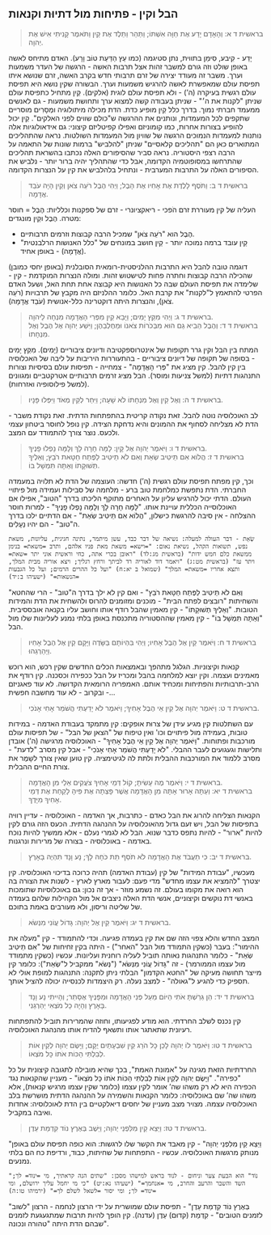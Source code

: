 ## הבל וקין - פתיחות מול דתיוּת וקנאות

> בראשית ד א: וְהָאָדָם יָדַע אֶת חַוָּה אִשְׁתּוֹ; וַתַּהַר וַתֵּלֶד אֶת קַיִן וַתֹּאמֶר קָנִיתִי אִישׁ אֶת יְהוָה.  

יָדַע - קִיבע, סִימֵן בתווית, נתן סטיגמה (כמו עֵץ הַדַּעַת טוֹב וָרָע). האדם מתיחס לאשה באופן שולט וזה גורם למשבר זהות אצל תרבות האשה - הרגשה של העדר משמעות וערך.
משבר זה מעודד יצירה של זרם תרבותי חדש בקרב האשה, זרם שנושא איתו תפיסת עולם שמאפשרת לאשה להרגיש משמעות וערך. הבשורה שקין נושא היא תפיסת עולם רגשית בעיקרה (ה’) - ולא תפיסת עולם לוגית (אלקים).
קַיִן מתחיל כתפיסת עולם שניתן "לקנות את ה׳" - שניתן בעבודה קשה למצוא ערך ותחושת משמעות - גם לאנשים ממעמד חברתי נמוך.
בדרך כלל קַיִן מופיע כדת. הדת מכילה מיתולוגיה ומְסָרִים מוסריים שתקפים לכל המעמדות, ונותנים את ההרגשה ש"כולם שווים לפני האלקים".
קַיִן יכול להופיע בצורות אחרות, כמו קומוניזם ואפילו קפיטליזם קיצוני: גם אידאולוגיות אלה נותנות למעמדות הנמוכים הרגשה של שוויון מול המעמדות השולטות.
נראה שהתהליכים המתוארים כאן הם "תהליכים קלאסיים" שניתן "להלביש" ברמות שונות של התאמה על הרבה רצפי היסטוריה.
נראה סביר שהסיפורים האלה נכתבו בהשראת תהליכים שהתרחשו במסופוטמיה הקדומה, אבל כדי שהתהליך יהיה ברור יותר - נלביש את הסיפורים האלה על התרבות המערבית - ונתחיל בלהלביש את קין על הנצרות הקדומה.

> בראשית ד ב: וַתֹּסֶף לָלֶדֶת אֶת אָחִיו אֶת הָבֶל; וַיְהִי הֶבֶל רֹעֵה צֹאן וְקַיִן הָיָה עֹבֵד אֲדָמָה.  

העליה של קין מעוררת זרם הֹפכי - ריאקציונרי - זרם של ספקנות וכלליות: הֶבֶל = חוסר מטרה.
הֶבֶל וקַיִן מונגדים:

- הֶבֶל הוא "רֹעֵה צֹאן" שמכיל הרבה קבוצות וזרמים תרבותיים.
- קַיִן עובד ברמה נמוכה יותר - קַיִן חושב במונחים של "כלל האנושות הרלבנטית" (אֲדָמָה) - באופן אחיד.

דוגמה טובה להבל היא התרבות ההלניסטית-רומאית הסובלנית (באופן יחסי כמובן) שהכילה הרבה קבוצות וחתרה פחות לטישטוש זהות. ומולה הנצרות המוקדמת - קין - שלימדה את תפיסת העולם שבה כל האנושות היא קבוצה אחת תחת האל, ושעל האדם הפרטי להתאמץ ל"לקנות" את קרבת האל.
כלומר ההלניזם היה מקבץ של תרבויות (רֹעֵה צֹאן), והנצרות היתה דוקטרינה כלל-אנושית (עֹבֵד אֲדָמָה).

> בראשית ד ג: וַיְהִי מִקֵּץ יָמִים; וַיָּבֵא קַיִן מִפְּרִי הָאֲדָמָה מִנְחָה לַיהוָה.  
> בראשית ד ד: וְהֶבֶל הֵבִיא גַם הוּא מִבְּכֹרוֹת צֹאנוֹ וּמֵחֶלְבֵהֶן; וַיִּשַׁע יְהוָה אֶל הֶבֶל וְאֶל מִנְחָתוֹ.  

המתח בין הבל וקין גרר תקופות של אינטרוספקטיבה ודיונים ציבוריים (יָמִים).
מִקֵּץ יָמִים - בסופה של תקופה של דיונים ציבוריים - בהתעוררות היריבות על ליבה של האכלוסיה בין קין להבל.
קין מציג את "פְּרִי הָאֲדָמָה" - צמחייה - תפיסות עולם בסיסיות וצורות התנהגות דתיות (למשל צניעות ומוסר).
הבל מציג זרמים תרבותיים אטרקטביים ומגוונים (למשל פילוסופיה ואזרחות).

> בראשית ד ה: וְאֶל קַיִן וְאֶל מִנְחָתוֹ לֹא שָׁעָה; וַיִּחַר לְקַיִן מְאֹד וַיִּפְּלוּ פָּנָיו.  

לב האוכלוסיה נוטה להבל.
זאת נקודה קריטית בהתפתחות הדתית. זאת נקודת משבר - הדת לא מצליחה לסחוף את ההמונים והיא נדחקת הצידה. קין נופל לחוסר ביטחון עצמי ולכעס. נוצר צורך להתמודד עם המצב.

> בראשית ד ו: וַיֹּאמֶר יְהוָה אֶל קָיִן:  לָמָּה חָרָה לָךְ וְלָמָּה נָפְלוּ פָנֶיךָ.  
> בראשית ד ז: הֲלוֹא אִם תֵּיטִיב שְׂאֵת וְאִם לֹא תֵיטִיב לַפֶּתַח חַטָּאת רֹבֵץ; וְאֵלֶיךָ תְּשׁוּקָתוֹ וְאַתָּה תִּמְשָׁל בּוֹ.  

וכך, קין מפתח תפיסת עולם רגשית (ה’) חדשה: העוצמה של הדת לא תלויה במעמדה החברתי. הדת נתפשת כמלחמת טוב ברע - מלחמה של סבילות ועמידה מול פיתויי העולם. הדתי יכול להרגיש עליון על האחרים מתוקף הליכתו בדרך "הטוב", אפילו אם האוכלוסייה הכללית עויינת אותו.
"לָמָּה חָרָה לָךְ וְלָמָּה נָפְלוּ פָנֶיךָ" - למרות חוסר ההצלחה - אין סיבה להרגשת כישלון,
"הֲלוֹא אִם תֵּיטִיב שְׂאֵת" - אם הדתיים ילכו בדרך ה"טוב" - הם יהיו נַעָלִים.

```lexical
שְׂאֵת - דבר העולה למעלה: נשיאה של דבר כבד, עשן מיתמר, נתינה חגיגית, עליונות, משאת נפש, תשואות הקהל, נשיאת נאום: "=וישא= משאת מאת פניו אלהם, ותרב =משאת= בנימן ממשאת כלם חמש ידות" (בראשית מג:לד) "ראובן בכרי אתה, כחי וראשית אוני יתר =שאת= ויתר עז" (בראשית מט:ג) "ויאמר דוד לאוריה רד לביתך ורחץ רגליך; ויצא אוריה מבית המלך, ותצא אחריו =משאת= המלך" (שמואל ב יא:ח) "ועל כל ההרים הרמים; ועל כל הגבעות =הנשאות=" (ישעיהו ב:יד)
```

"וְאִם לֹא תֵיטִיב לַפֶּתַח חַטָּאת רֹבֵץ" - ואם קין לא ילך בדרך ה"טוב" - הרי שהחטא והשחיתות "רובצים לפתח הבית" - מוכנים ומזומנים להרוס ולהשחית את הדת והמידות הטובות.
"וְאֵלֶיךָ תְּשׁוּקָתוֹ" - קין מאמין שהבל רודף אותו וחושב עליו בקנאה אובססיבית.
"וְאַתָּה תִּמְשָׁל בּוֹ" - קין מאמין שההסטוריה מתכנסת באופן בלתי נמנע לעליונות שלו מול הבל.

> בראשית ד ח: וַיֹּאמֶר קַיִן אֶל הֶבֶל אָחִיו; וַיְהִי בִּהְיוֹתָם בַּשָּׂדֶה וַיָּקָם קַיִן אֶל הֶבֶל אָחִיו וַיַּהַרְגֵהוּ.  

קנאות וקיצוניות. הגלגל מתהפך ובאמצאות הכלים החדשים שקין רכש, הוא רוכש מאמינים ועצמה.
וקין יוצא למלחמה בהבל ומכריז על הבל ככפירה וכסכנה. קין רודף את הרב-תרבותיות והפתיחות ומכחיד אותם.
האמפריה הרומאית הקדושה. לא עוד פאגניזם - ובקרוב - לא עוד מחשבה חפשית...

> בראשית ד ט: וַיֹּאמֶר יְהוָה אֶל קַיִן אֵי הֶבֶל אָחִיךָ; וַיֹּאמֶר לֹא יָדַעְתִּי הֲשֹׁמֵר אָחִי אָנֹכִי.  

עם השתלטות קין מגיע עידן של צרוּת אופקים: קין מתמקד בעבודת האדמה - במידות טובות, בעמידה מול פיתויים וכו' ואין טיפוח של "הצאן של הבל" - של תפיסות עולם מורכבות ופתוחות.
"וַיֹּאמֶר יְהוָה אֶל קַיִן אֵי הֶבֶל אָחִיךָ" - האוכלוסיה מרגישה (ה’) אובדן ותלישות וגעגועים לעבר ההבלי.
"לֹא יָדַעְתִּי הֲשֹׁמֵר אָחִי אָנֹכִי" - אבל קין מסרב "לדעת" - מסרב ללמוד את המורכבות ההבלית ולתת לה לגיטימציה. קין טוען שאין צורך לשָמֶר את צורת החיים ההבלית.

> בראשית ד י: וַיֹּאמֶר מֶה עָשִׂיתָ; קוֹל דְּמֵי אָחִיךָ צֹעֲקִים אֵלַי מִן הָאֲדָמָה.  
> בראשית ד יא: וְעַתָּה אָרוּר אָתָּה מִן הָאֲדָמָה אֲשֶׁר פָּצְתָה אֶת פִּיהָ לָקַחַת אֶת דְּמֵי אָחִיךָ מִיָּדֶךָ.  

הקנאות הצליחה להרוג את הבל כאדם - כתרבות, אך האדמה - האוכלוסיה - עדיין רווּיה בתפיסות של הבל, ויש זעם גדול מהאוכלוסיה על ההנהגה הדתית. הכעס הזה גורם לקין להיות "ארור" - להיות נתפס כדבר שנוא.
הבל לא לגמרי נעלם - אלא ממשיך להיות נוכח באדמה - באוכלוסיה - בצורה של מרירות ונרגנות.

> בראשית ד יב: כִּי תַעֲבֹד אֶת הָאֲדָמָה לֹא תֹסֵף תֵּת כֹּחָהּ לָךְ; נָע וָנָד תִּהְיֶה בָאָרֶץ.  

מעכשיו, "עבודת המידות" של קין (עבודת האדמה) תהיה כרוכה בדיכוי האוכלוסיה. קין יצטרך "להמציא את עצמו מחדש" מדי פעם: לעבור מארץ לארץ - לשנות את הצורה בה הוא רואה את מקומו בעולם.
זה נשמע מוזר - אך זה נכון: גם באוכלוסיות שתומכות באנשי דת נוקשים וקיצוניים, אנשי הדת האלה ניצבים אל מול הקהילות שלהם בעמדה של שליטה וריסון, ולא מעורבים באמת בתוכם.

> בראשית ד יג: וַיֹּאמֶר קַיִן אֶל יְהוָה:  גָּדוֹל עֲוֹנִי מִנְּשֹׂא.  

המצב החדש והלא צפוי הזה שם את קין בעמדה פגיעה. וכדי להתמודד - קין "מעלה את ההימור":
בעבר (כשקין התמודד מול הבל "האחר") - היתה בקין זחיחות של "אִם תֵּיטִיב שְׂאֵת" - כלומר התנהגות נאותה תוביל לעליה רוחנית ועליונות.
עכשיו (כשקין מתמודד מול עצמו הממורמר) - זה "גָּדוֹל עֲוֹנִי מִנְּשֹׂא" ("נְּשֹׂא" ממקביל ל"שְׂאֵת"): כלומר קין מייצר תחושה מעיקה של "החטא הקדמון" הבלתי ניתן לתקנה: התנהגות למופת אולי לא תספיק כדי להגיע ל"גאולה" - למצב נעלה. רק היצמדות לכנסייה יכולה להציל אותך.

> בראשית ד יד: הֵן גֵּרַשְׁתָּ אֹתִי הַיּוֹם מֵעַל פְּנֵי הָאֲדָמָה וּמִפָּנֶיךָ אֶסָּתֵר; וְהָיִיתִי נָע וָנָד בָּאָרֶץ וְהָיָה כָל מֹצְאִי יַהַרְגֵנִי.  

קין נכנס לשלב החרדתי. הוא מודע לפגיעותו, וחוזה שהמרירות תוביל להתפתחות רעיונית שתאתגר אותו ותשאף להדיח אותו מהנהגת האוכלוסיה.

> בראשית ד טו: וַיֹּאמֶר לוֹ יְהוָה לָכֵן כָּל הֹרֵג קַיִן שִׁבְעָתַיִם יֻקָּם; וַיָּשֶׂם יְהוָה לְקַיִן אוֹת לְבִלְתִּי הַכּוֹת אֹתוֹ כָּל מֹצְאוֹ.  

החרדתיות הזאת מגינה על "אמונת האמת", בכך שהיא מובילה לתגובה קיצונית על כל "כפירה".
"וַיָּשֶׂם יְהוָה לְקַיִן אוֹת לְבִלְתִּי הַכּוֹת אֹתוֹ כָּל מֹצְאוֹ" - מעניין שהקנאות נגד הכפירה היא לא רק משהו שה’ אומר לקין עצמו (כלומר שקין עצמו מרגיש קנאוּת), אלא משהו שה’ שם באוכלוסיה: כלומר הקנאות והשמירה על ההנהגה הדתית מושרשת בלב האוכלוסיה עצמה. מצויר מצב מעניין של יחסים דיאלקטיים בין הדת לאוכלוסיה: אחדות ואיבה במקביל.

> בראשית ד טז: וַיֵּצֵא קַיִן מִלִּפְנֵי יְהוָה; וַיֵּשֶׁב בְּאֶרֶץ נוֹד קִדְמַת עֵדֶן.  

"וַיֵּצֵא קַיִן מִלִּפְנֵי יְהוָה" - קין מאבד את הקשר שלו לרגשות: הוא כופה תפיסת עולם באופן מנותק מרגשות האוכלוסיה. עכשיו - התפתחות של שחיתות, כבוד, ורדיפת כח הם בלתי נמנעים.

```lexical
"נוֹד" הוא הבעת צער וניחום - לנוד בראש למישהו מסכן: "שתים הנה קראתיך, מי =ינוד= לך; השד והשבר והרעב והחרב, מי =אנחמך=" (ישעיהו נא:יט) "כי מי יחמל עליך ירושלם, ומי =ינוד= לך; ומי יסור =לשאל לשלם לך=" (ירמיהו טו:ה)
```

"בְּאֶרֶץ נוֹד קִדְמַת עֵדֶן" - תפיסת עולם שמושרית על ידי הרצון לנחמה - הרצון "לשוב לזמנים הטובים" - קִדְמַת (קדוּם) עֵדֶן (עדנה).
קין הופך להיות תרבות שמתגעגעת לזמנים שבהם הדת היתה "טהורה ונכונה".


